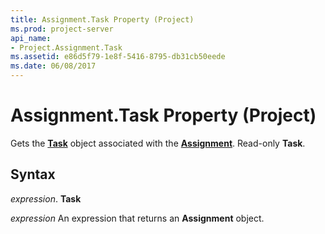 ```yaml
---
title: Assignment.Task Property (Project)
ms.prod: project-server
api_name:
- Project.Assignment.Task
ms.assetid: e86d5f79-1e8f-5416-8795-db31cb50eede
ms.date: 06/08/2017
---
```



# Assignment.Task Property (Project)

Gets the **[Task](task-object-project.md)** object associated with the **[Assignment](assignment-object-project.md)**. Read-only **Task**.


## Syntax

 _expression_. **Task**

 _expression_ An expression that returns an **Assignment** object.


